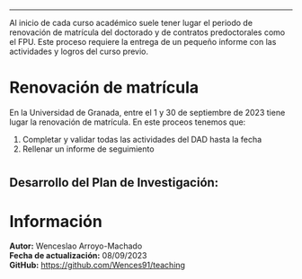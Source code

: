 #
---
Al inicio de cada curso académico suele tener lugar el periodo de renovación de matrícula del doctorado y de contratos predoctorales como el FPU. Este proceso requiere la entrega de un pequeño informe con las actividades y logros del curso previo.
# Renovación de matrícula
En la Universidad de Granada, entre el 1 y 30 de septiembre de 2023 tiene lugar la renovación de matrícula. En este proceos tenemos que:
1. Completar y validar todas las actividades del DAD hasta la fecha
2. Rellenar un informe de seguimiento
# 
Desarrollo del Plan de Investigación:
---
# Información
<div class="alert alert-block alert-info">
    <b>Autor:</b> Wenceslao Arroyo-Machado</br>
    <b>Fecha de actualización:</b> 08/09/2023</br>
    <b>GitHub:</b> <a href="https://github.com/Wences91/teaching">https://github.com/Wences91/teaching</a>
</div>
